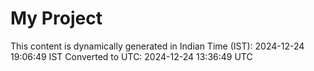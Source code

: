 # My Project

This content is dynamically generated in Indian Time (IST): 2024-12-24 19:06:49 IST
Converted to UTC: 2024-12-24 13:36:49 UTC

